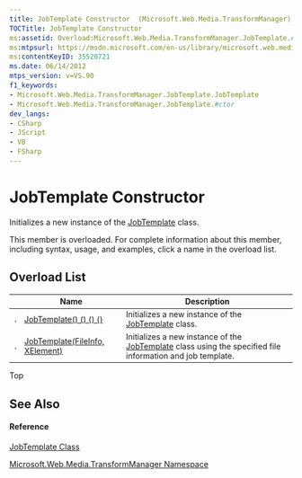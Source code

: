 ```yaml
---
title: JobTemplate Constructor  (Microsoft.Web.Media.TransformManager)
TOCTitle: JobTemplate Constructor
ms:assetid: Overload:Microsoft.Web.Media.TransformManager.JobTemplate.#ctor
ms:mtpsurl: https://msdn.microsoft.com/en-us/library/microsoft.web.media.transformmanager.jobtemplate.jobtemplate(v=VS.90)
ms:contentKeyID: 35520721
ms.date: 06/14/2012
mtps_version: v=VS.90
f1_keywords:
- Microsoft.Web.Media.TransformManager.JobTemplate.JobTemplate
- Microsoft.Web.Media.TransformManager.JobTemplate.#ctor
dev_langs:
- CSharp
- JScript
- VB
- FSharp
---
```


# JobTemplate Constructor

Initializes a new instance of the [JobTemplate](jobtemplate-class-microsoft-web-media-transformmanager.md) class.

This member is overloaded. For complete information about this member, including syntax, usage, and examples, click a name in the overload list.

## Overload List

||Name|Description|
|--- |--- |--- |
|![Public method](images/Hh125771.pubmethod(en-us,VS.90).gif "Public method")|[JobTemplate() () () ()](jobtemplate-constructor-microsoft-web-media-transformmanager_1.md)|Initializes a new instance of the [JobTemplate](jobtemplate-class-microsoft-web-media-transformmanager.md) class.|
|![Public method](images/Hh125771.pubmethod(en-us,VS.90).gif "Public method")|[JobTemplate(FileInfo, XElement)](jobtemplate-constructor-fileinfo-xelement-microsoft-web-media-transformmanager.md)|Initializes a new instance of the [JobTemplate](jobtemplate-class-microsoft-web-media-transformmanager.md) class using the specified file information and job template.|

Top

## See Also

#### Reference

[JobTemplate Class](jobtemplate-class-microsoft-web-media-transformmanager.md)

[Microsoft.Web.Media.TransformManager Namespace](microsoft-web-media-transformmanager-namespace.md)

